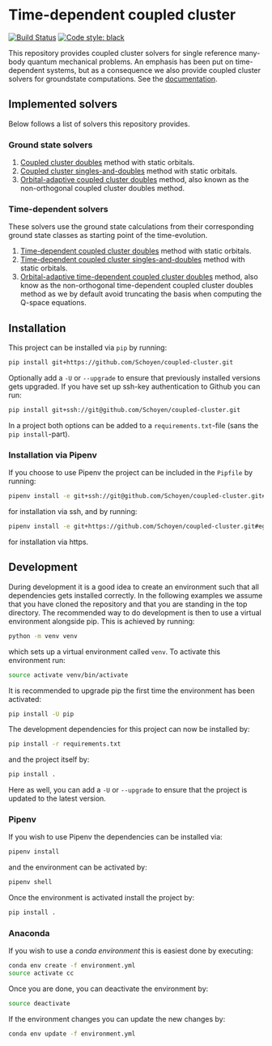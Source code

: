 # Time-dependent coupled cluster

[![Build Status](https://travis-ci.com/Schoyen/coupled-cluster.svg?token=MvgH7xLNL8iVfczJpp8Q&branch=master)](https://travis-ci.com/Schoyen/coupled-cluster)
[![Code style: black](https://img.shields.io/badge/code%20style-black-000000.svg)](https://github.com/ambv/black)


This repository provides coupled cluster solvers for single reference many-body quantum mechanical problems. An emphasis has been put on time-dependent systems, but as a consequence we also provide coupled cluster solvers for groundstate computations. See the [documentation](https://schoyen.github.io/coupled-cluster/).

## Implemented solvers
Below follows a list of solvers this repository provides.

### Ground state solvers
1. [Coupled cluster doubles](https://github.com/Schoyen/coupled-cluster/blob/master/coupled_cluster/ccd/ccd.py) method with static orbitals.
2. [Coupled cluster singles-and-doubles](https://github.com/Schoyen/coupled-cluster/blob/master/coupled_cluster/ccsd/ccsd.py) method with static orbitals.
3. [Orbital-adaptive coupled cluster doubles](https://github.com/Schoyen/coupled-cluster/blob/master/coupled_cluster/ccd/oaccd.py) method, also known as the non-orthogonal coupled cluster doubles method.

### Time-dependent solvers
These solvers use the ground state calculations from their corresponding ground state classes as starting point of the time-evolution.
1. [Time-dependent coupled cluster doubles](https://github.com/Schoyen/coupled-cluster/blob/master/coupled_cluster/ccd/tdccd.py) method with static orbitals.
2. [Time-dependent coupled cluster singles-and-doubles](https://github.com/Schoyen/coupled-cluster/blob/master/coupled_cluster/ccsd/tdccsd.py) method with static orbitals.
3. [Orbital-adaptive time-dependent coupled cluster doubles](https://github.com/Schoyen/coupled-cluster/blob/master/coupled_cluster/ccd/oatdccd.py) method, also know as the non-orthogonal time-dependent coupled cluster doubles method as we by default avoid truncating the basis when computing the Q-space equations.

## Installation
This project can be installed via `pip` by running:
```bash
pip install git+https://github.com/Schoyen/coupled-cluster.git
```
Optionally add a `-U` or `--upgrade` to ensure that previously installed versions gets upgraded.
If you have set up ssh-key authentication to Github you can run:
```bash
pip install git+ssh://git@github.com/Schoyen/coupled-cluster.git
```
In a project both options can be added to a `requirements.txt`-file (sans the `pip install`-part).

### Installation via Pipenv
If you choose to use Pipenv the project can be included in the `Pipfile` by running:
```bash
pipenv install -e git+ssh://git@github.com/Schoyen/coupled-cluster.git#egg=coupled-cluster
```
for installation via ssh, and by running:
```bash
pipenv install -e git+https://github.com/Schoyen/coupled-cluster.git#egg=coupled-cluster
```
for installation via https.

## Development
During development it is a good idea to create an environment such that all dependencies gets installed correctly.
In the following examples we assume that you have cloned the repository and that you are standing in the top directory.
The recommended way to do development is then to use a virtual environment alongside pip.
This is achieved by running:
```bash
python -m venv venv
```
which sets up a virtual environment called `venv`.
To activate this environment run:
```bash
source activate venv/bin/activate
```
It is recommended to upgrade pip the first time the environment has been activated:
```bash
pip install -U pip
```
The development dependencies for this project can now be installed by:
```bash
pip install -r requirements.txt
```
and the project itself by:
```bash
pip install .
```
Here as well, you can add a `-U` or `--upgrade` to ensure that the project is updated to the latest version.

### Pipenv
If you wish to use Pipenv the dependencies can be installed via:
```bash
pipenv install
```
and the environment can be activated by:
```bash
pipenv shell
```
Once the environment is activated install the project by:
```bash
pip install .
```

### Anaconda
If you wish to use a _conda environment_ this is easiest done by executing:

```bash
conda env create -f environment.yml
source activate cc
```

Once you are done, you can deactivate the environment by:

```bash
source deactivate
```

If the environment changes you can update the new changes by:

```bash
conda env update -f environment.yml
```
